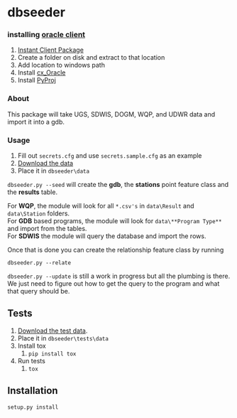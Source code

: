 # dbseeder

### installing [oracle client](http://www.oracle.com/technetwork/database/features/instant-client/index-097480.html)

1. [Instant Client Package](http://download.oracle.com/otn/nt/instantclient/121010/instantclient-basic-windows.x64-12.1.0.1.0.zip)
1. Create a folder on disk and extract to that location
1. Add location to windows path
1. Install [cx_Oracle](https://pypi.python.org/pypi/cx_Oracle/5.1.3)
1. Install [PyProj](https://code.google.com/p/pyproj/downloads/list)

### About

This package will take UGS, SDWIS, DOGM, WQP, and UDWR data and import it into a gdb.  

### Usage

1. Fill out `secrets.cfg` and use `secrets.sample.cfg` as an example
1. [Download the data](https://drive.google.com/a/utah.gov/file/d/0BzQ5lAz8kBCAMkZPZ1c3S21mUHc/edit?usp=sharing)
1. Place it in `dbseeder\data`  

`dbseeder.py --seed` will create the **gdb**, the **stations** point feature class and the **results** table.

For **WQP**, the module will look for all `*.csv's` in `data\Result` and `data\Station` folders.  
For **GDB** based programs, the module will look for `data\**Program Type**` and import from the tables.  
For **SDWIS** the module will query the database and import the rows. 

Once that is done you can create the relationship feature class by running

`dbseeder.py --relate`

`dbseeder.py --update` is still a work in progress but all the plumbing is there. We just need to figure out how to get the query to the program and what that query should be.

## Tests

1. [Download the test data](). 
1. Place it in `dbseeder\tests\data`
1. Install tox
    1. `pip install tox`
1. Run tests
    1. `tox`

## Installation

`setup.py install`